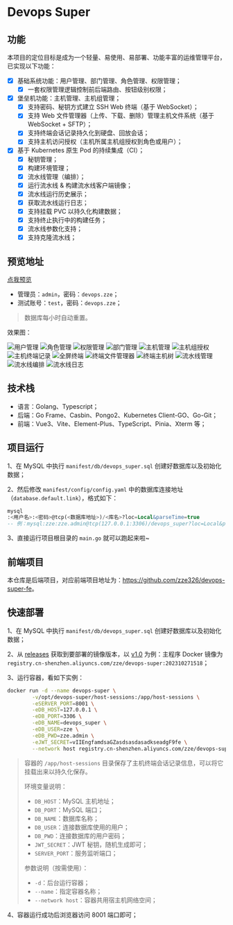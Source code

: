 # Devops Super

## 功能

本项目的定位目标是成为一个轻量、易使用、易部署、功能丰富的运维管理平台，已实现以下功能：

- [x] 基础系统功能：用户管理、部门管理、角色管理、权限管理；
    - [x] 一套权限管理逻辑控制前后端路由、按钮级别权限；
- [x] 堡垒机功能：主机管理、主机组管理；
    - [x] 支持密码、秘钥方式建立 SSH Web 终端（基于 WebSocket）；
    - [x] 支持 Web 文件管理器（上传、下载、删除）管理主机文件系统（基于 WebSocket + SFTP）；
    - [x] 支持终端会话记录持久化到硬盘、回放会话；
    - [x] 支持主机访问授权（主机所属主机组授权到角色或用户）；
- [x] 基于 Kubernetes 原生 Pod 的持续集成（CI）；
    - [x] 秘钥管理；
    - [x] 构建环境管理；
    - [x] 流水线管理（编排）；
    - [x] 运行流水线 & 构建流水线客户端镜像；
    - [x] 流水线运行历史展示；
    - [x] 获取流水线运行日志；
    - [x] 支持挂载 PVC 以持久化构建数据；
    - [x] 支持终止执行中的构建任务；
    - [x] 流水线参数化支持；
    - [x] 支持克隆流水线；

## 预览地址

[点我预览](http://ds-demo.zze.xyz)

- 管理员：`admin`，密码：`devops.zze`；
- 测试账号：`test`，密码：`devops.zze`；

> 数据库每小时自动重置。

效果图：

![用户管理](https://raw.githubusercontent.com/zze326/devops-super/main/resource/imgs/user-manage.png)
![角色管理](https://raw.githubusercontent.com/zze326/devops-super/main/resource/imgs/role-manage.png)
![权限管理](https://raw.githubusercontent.com/zze326/devops-super/main/resource/imgs/permission-manage.png)
![部门管理](https://raw.githubusercontent.com/zze326/devops-super/main/resource/imgs/dept-manage.png)
![主机管理](https://raw.githubusercontent.com/zze326/devops-super/main/resource/imgs/host-manage.png)
![主机组授权](https://raw.githubusercontent.com/zze326/devops-super/main/resource/imgs/host-group-authorize.png)
![主机终端记录](https://raw.githubusercontent.com/zze326/devops-super/main/resource/imgs/host-terminal-session-history.png)
![全屏终端](https://raw.githubusercontent.com/zze326/devops-super/main/resource/imgs/terminal-single.png)
![终端文件管理器](https://raw.githubusercontent.com/zze326/devops-super/main/resource/imgs/terminal-file-manager.png)
![终端主机树](https://raw.githubusercontent.com/zze326/devops-super/main/resource/imgs/terminal-tree.png)
![流水线管理](https://raw.githubusercontent.com/zze326/devops-super/main/resource/imgs/pipeline-manage.png)
![流水线编排](https://raw.githubusercontent.com/zze326/devops-super/main/resource/imgs/pipeline-arrange.png)
![流水线日志](https://raw.githubusercontent.com/zze326/devops-super/main/resource/imgs/pipeline-log.png)

## 技术栈

- 语言：Golang、Typescript；
- 后端：Go Frame、Casbin、Pongo2、Kubernetes Client-GO、Go-Git；
- 前端：Vue3、Vite、Element-Plus、TypeScript、Pinia、Xterm 等；

## 项目运行

1、在 MySQL 中执行 `manifest/db/devops_super.sql` 创建好数据库以及初始化数据；

2、然后修改 `manifest/config/config.yaml` 中的数据库连接地址（`database.default.link`），格式如下：

```sql
mysql
:<用户名>:<密码>@tcp(<数据库地址>)/<库名>?loc=Local&parseTime=true
-- 例：mysql:zze:zze.admin@tcp(127.0.0.1:3306)/devops_super?loc=Local&parseTime=true
```

3、直接运行项目根目录的 `main.go` 就可以跑起来啦~

## 前端项目

本仓库是后端项目，对应前端项目地址为：<https://github.com/zze326/devops-super-fe>。

## 快速部署

1、在 MySQL 中执行 `manifest/db/devops_super.sql` 创建好数据库以及初始化数据；

2、从 [releases](https://github.com/zze326/devops-super/releases)
获取到要部署的镜像版本，以 [v1.0](https://github.com/zze326/devops-super/releases/tag/v1.0) 为例：主程序 Docker
镜像为 `registry.cn-shenzhen.aliyuncs.com/zze/devops-super:202310271518`；

3、运行容器，看如下实例：

```bash
docker run -d --name devops-super \
        -v/opt/devops-super/host-sessions:/app/host-sessions \
        -eSERVER_PORT=8001 \
        -eDB_HOST=127.0.0.1 \
        -eDB_PORT=3306 \
        -eDB_NAME=devops_super \
        -eDB_USER=zze \
        -eDB_PWD=zze.admin \
        -eJWT_SECRET=vIIEngfamdsaGZasdsasdasadkseadgF9fe \
        --network host registry.cn-shenzhen.aliyuncs.com/zze/devops-super:202310271518
```

> 容器的 `/app/host-sessions` 目录保存了主机终端会话记录信息，可以将它挂载出来以持久化保存。
> 
> 环境变量说明：
> - `DB_HOST`：MySQL 主机地址；
> - `DB_PORT`：MySQL 端口；
> - `DB_NAME`：数据库名称；
> - `DB_USER`：连接数据库使用的用户；
> - `DB_PWD`：连接数据库的用户密码；
> - `JWT_SECRET`：JWT 秘钥，随机生成即可；
> - `SERVER_PORT`：服务监听端口；
>
> 参数说明（按需使用）：
> - `-d`：后台运行容器；
> - `--name`：指定容器名称；
> - `--network host`：容器共用宿主机网络空间；

4、容器运行成功后浏览器访问 8001 端口即可；